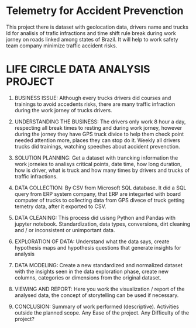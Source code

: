 # Telemetry for Accident Prevenction

This project there is dataset with geolocation data, drivers name and trucks Id  for analisis of trafic infractions and time shift rule break during work jorney
on roads linked among states of Brazil.
It will help to work safety team company minimize traffic accident risks. 

# LIFE CIRCLE DATA ANALYSIS PROJECT

1. BUSINESS ISSUE:
Although every trucks drivers did courses and trainings to avoid accedents risks, there are many traffic infraction during the work jorney of trucks drivers.  

2. UNDERSTANDING THE BUSINESS:
The drivers only work 8 hour a day, respecting all break times to resting and during work jorney, however during the jorney they have GPS truck divice to help them check point
needed attention more, places they can stop do it.
Weekly all drivers trucks did trainings, watching speeches about accident prevenction.     

3. SOLUTION PLANNING:
Get a dataset with trancking information the work jorneies to analisys critical points, date time, how long duration, how is driver, what is truck and 
how many times by drivers and trucks of traffic infractions.  

4. DATA COLLECTION:
By CSV from Microsoft SQL database. 
It did a SQL query from ERP system company, that ERP are integarted with board computer of trucks to collecting data from GPS divece of truck getting temetry data,
after it exported to CSV.

5. DATA CLEANING:
This process did usisng Python and Pandas with jupyter notebook.
Standardization, data types, conversions, dirt cleaning and / or inconsistent or unimportant data.

6. EXPLORATION OF DATA:
Understand what the data says, create hypothesis maps and hypothesis questions that generate insights for analysis

7. DATA MODELING:
Create a new standardized and normalized dataset with the insights seen in the data exploration phase, create new columns, 
categories or dimensions from the original dataset.

8. VIEWING AND REPORT:
Here you work the visualization / report of the analysed data, the concept of storytelling can be used if necessary.

9. CONCLUSION:
Summary of work performed (descriptive).
Activities outside the planned scope.
Any Ease of the project.
Any Difficulty of the project?



   